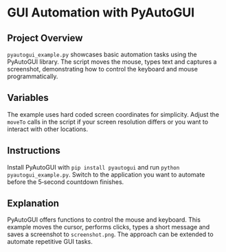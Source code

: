 # GUI Automation with PyAutoGUI

## Project Overview
`pyautogui_example.py` showcases basic automation tasks using the PyAutoGUI library. The script moves the mouse, types text and captures a screenshot, demonstrating how to control the keyboard and mouse programmatically.

## Variables
The example uses hard coded screen coordinates for simplicity. Adjust the `moveTo` calls in the script if your screen resolution differs or you want to interact with other locations.

## Instructions
Install PyAutoGUI with `pip install pyautogui` and run `python pyautogui_example.py`. Switch to the application you want to automate before the 5‑second countdown finishes.

## Explanation
PyAutoGUI offers functions to control the mouse and keyboard. This example moves the cursor, performs clicks, types a short message and saves a screenshot to `screenshot.png`. The approach can be extended to automate repetitive GUI tasks.
